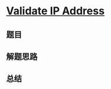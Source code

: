 # [Validate IP Address](https://leetcode.com/problems/validate-ip-address/)
## 题目


## 解题思路


## 总结


